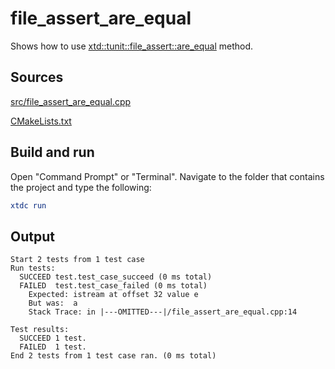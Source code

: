 # file_assert_are_equal

Shows how to use [xtd::tunit::file_assert::are_equal](https://gammasoft71.github.io/xtd/reference_guides/latest/classxtd_1_1tunit_1_1file__assert.html#a96fc1cd7bccd421b4506f2883ec8e63b) method.

## Sources

[src/file_assert_are_equal.cpp](src/file_assert_are_equal.cpp)

[CMakeLists.txt](CMakeLists.txt)

## Build and run

Open "Command Prompt" or "Terminal". Navigate to the folder that contains the project and type the following:

```cmake
xtdc run
```

## Output

```
Start 2 tests from 1 test case
Run tests:
  SUCCEED test.test_case_succeed (0 ms total)
  FAILED  test.test_case_failed (0 ms total)
    Expected: istream at offset 32 value e
    But was:  a
    Stack Trace: in |---OMITTED---|/file_assert_are_equal.cpp:14

Test results:
  SUCCEED 1 test.
  FAILED  1 test.
End 2 tests from 1 test case ran. (0 ms total)
```
